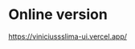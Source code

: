 # Online version

<a href="https://viniciussslima-ui.vercel.app/">https://viniciussslima-ui.vercel.app/</a>
